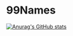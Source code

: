 # 99Names

[![Anurag's GitHub stats](https://github-readme-stats.vercel.app/api?username=rashed-imam)](https://github.com/anuraghazra/github-readme-stats)

